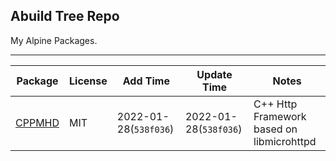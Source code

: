 Abuild Tree Repo
---
My Alpine Packages.

----
|Package|License|Add Time|Update Time| Notes |
|-------|-------|--------|------------|-------|
|[CPPMHD](github.com/Athenacle/cppmhd)|MIT|2022-01-28(`538f036`)|2022-01-28(`538f036`)|C++ Http Framework based on libmicrohttpd|

